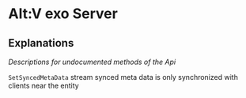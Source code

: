 
# Alt:V exo Server

## Explanations
*Descriptions for undocumented methods of the Api*

`SetSyncedMetaData` stream synced meta data is only synchronized with clients near the entity